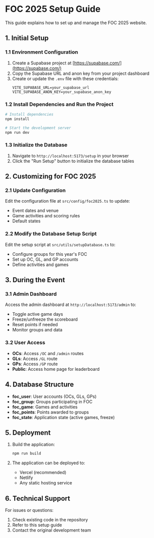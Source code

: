 # FOC 2025 Setup Guide

This guide explains how to set up and manage the FOC 2025 website.

## 1. Initial Setup

### 1.1 Environment Configuration

1. Create a Supabase project at [https://supabase.com/](https://supabase.com/)
2. Copy the Supabase URL and anon key from your project dashboard
3. Create or update the `.env` file with these credentials:
   ```
   VITE_SUPABASE_URL=your_supabase_url
   VITE_SUPABASE_ANON_KEY=your_supabase_anon_key
   ```

### 1.2 Install Dependencies and Run the Project

```bash
# Install dependencies
npm install

# Start the development server
npm run dev
```

### 1.3 Initialize the Database

1. Navigate to `http://localhost:5173/setup` in your browser
2. Click the "Run Setup" button to initialize the database tables

## 2. Customizing for FOC 2025

### 2.1 Update Configuration

Edit the configuration file at `src/config/foc2025.ts` to update:
- Event dates and venue
- Game activities and scoring rules
- Default states

### 2.2 Modify the Database Setup Script

Edit the setup script at `src/utils/setupDatabase.ts` to:
- Configure groups for this year's FOC
- Set up OC, GL, and GP accounts
- Define activities and games

## 3. During the Event

### 3.1 Admin Dashboard

Access the admin dashboard at `http://localhost:5173/admin` to:
- Toggle active game days
- Freeze/unfreeze the scoreboard
- Reset points if needed
- Monitor groups and data

### 3.2 User Access

- **OCs**: Access `/OC` and `/admin` routes
- **GLs**: Access `/GL` route
- **GPs**: Access `/GP` route
- **Public**: Access home page for leaderboard

## 4. Database Structure

- **foc_user**: User accounts (OCs, GLs, GPs)
- **foc_group**: Groups participating in FOC
- **foc_game**: Games and activities
- **foc_points**: Points awarded to groups
- **foc_state**: Application state (active games, freeze)

## 5. Deployment

1. Build the application:
   ```bash
   npm run build
   ```

2. The application can be deployed to:
   - Vercel (recommended)
   - Netlify
   - Any static hosting service

## 6. Technical Support

For issues or questions:
1. Check existing code in the repository
2. Refer to this setup guide
3. Contact the original development team 